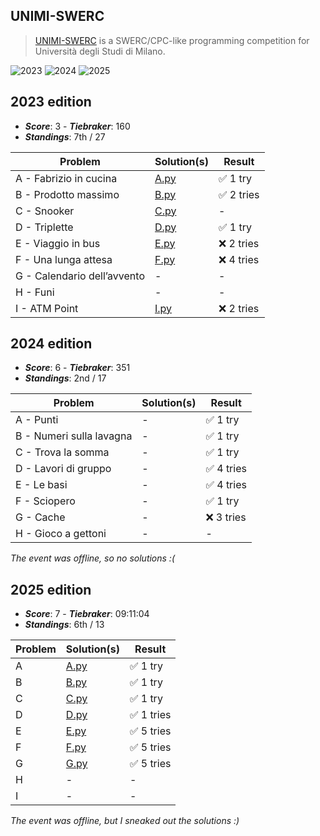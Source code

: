 ## UNIMI-SWERC

> [UNIMI-SWERC](https://unimi-swerc.github.io/) is a SWERC/CPC-like programming competition for Università degli Studi di Milano.

![2023](https://img.shields.io/badge/2023-7th%20%2F%2027-gold)
![2024](https://img.shields.io/badge/2024-2nd%20%2F%2017-gold)
![2025](https://img.shields.io/badge/2025-6th%20%2F%2013-gold)

## 2023 edition

- **_Score_**: 3 - **_Tiebraker_**: 160
- **_Standings_**: 7th / 27

| Problem                     | Solution(s)           | Result     |
| --------------------------- | --------------------- | ---------- |
| A - Fabrizio in cucina      | [A.py](./2023/A/A.py) | ✅ 1 try   |
| B - Prodotto massimo        | [B.py](./2023/B/B.py) | ✅ 2 tries |
| C - Snooker                 | [C.py](./2023/C/C.py) | -          |
| D - Triplette               | [D.py](./2023/D/D.py) | ✅ 1 try   |
| E - Viaggio in bus          | [E.py](./2023/E/E.py) | ❌ 2 tries |
| F - Una lunga attesa        | [F.py](./2023/F/F.py) | ❌ 4 tries |
| G - Calendario dell’avvento | -                     | -          |
| H - Funi                    | -                     | -          |
| I - ATM Point               | [I.py](./2023/I/I.py) | ❌ 2 tries |

## 2024 edition

- **_Score_**: 6 - **_Tiebraker_**: 351
- **_Standings_**: 2nd / 17

| Problem                  | Solution(s) | Result     |
| ------------------------ | ----------- | ---------- |
| A - Punti                | -           | ✅ 1 try   |
| B - Numeri sulla lavagna | -           | ✅ 1 try   |
| C - Trova la somma       | -           | ✅ 1 try   |
| D - Lavori di gruppo     | -           | ✅ 4 tries |
| E - Le basi              | -           | ✅ 4 tries |
| F - Sciopero             | -           | ✅ 1 try   |
| G - Cache                | -           | ❌ 3 tries |
| H - Gioco a gettoni      | -           | -          |

_The event was offline, so no solutions :(_

## 2025 edition

- **_Score_**: 7 - **_Tiebraker_**: 09:11:04
- **_Standings_**: 6th / 13

| Problem | Solution(s)         | Result     |
| ------- | ------------------- | ---------- |
| A       | [A.py](./2025/A.py) | ✅ 1 try   |
| B       | [B.py](./2025/B.py) | ✅ 1 try   |
| C       | [C.py](./2025/C.py) | ✅ 1 try   |
| D       | [D.py](./2025/D.py) | ✅ 1 tries |
| E       | [E.py](./2025/E.py) | ✅ 5 tries |
| F       | [F.py](./2025/F.py) | ✅ 5 tries |
| G       | [G.py](./2025/G.py) | ✅ 5 tries |
| H       | -                   | -          |
| I       | -                   | -          |

_The event was offline, but I sneaked out the solutions :)_
